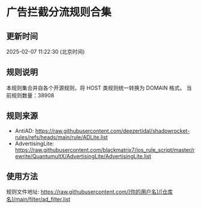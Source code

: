 # 广告拦截分流规则合集

## 更新时间
2025-02-07 11:22:30 (北京时间)

## 规则说明
本规则集合并自各个开源规则，将 HOST 类规则统一转换为 DOMAIN 格式。
当前规则数量：38908

## 规则来源
- AntiAD: https://raw.githubusercontent.com/deezertidal/shadowrocket-rules/refs/heads/main/rule/ADLite.list
- AdvertisingLite: https://raw.githubusercontent.com/blackmatrix7/ios_rule_script/master/rewrite/QuantumultX/AdvertisingLite/AdvertisingLite.list

## 使用方法
规则文件地址: https://raw.githubusercontent.com/[你的用户名]/[仓库名]/main/filter/ad_filter.list
